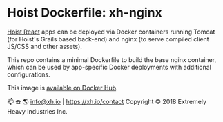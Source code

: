 # Hoist Dockerfile: xh-nginx

[Hoist React](https://github.com/exhi/hoist-react/) apps can be deployed via Docker containers running Tomcat (for Hoist's Grails based back-end) and nginx (to serve compiled client JS/CSS and other assets).

This repo contains a minimal Dockerfile to build the base nginx container, which can be used by app-specific Docker deployments with additional configurations.

This image is [available on Docker Hub](https://hub.docker.com/r/xhio/xh-nginx/).

:mailbox: :phone: :earth_americas: info@xh.io | https://xh.io/contact
Copyright © 2018 Extremely Heavy Industries Inc.
